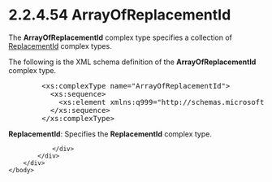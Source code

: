 <html dir="LTR" xmlns:mshelp="http://msdn.microsoft.com/mshelp" xmlns:ddue="http://ddue.schemas.microsoft.com/authoring/2003/5" xmlns:xlink="http://www.w3.org/1999/xlink" xmlns:tool="http://www.microsoft.com/tooltip">
    <head>
        <meta http-equiv="Content-Type" content="text/html; CHARSET=utf-8"></meta>
        <meta name="save" content="history"></meta>
        <title>2.2.4.54 ArrayOfReplacementId</title>
        <xml>
            <mshelp:toctitle title="2.2.4.54 ArrayOfReplacementId"></mshelp:toctitle>
            <mshelp:rltitle title="[MS-SSMDSWS-15]: ArrayOfReplacementId"></mshelp:rltitle>
            <mshelp:keyword index="A" term="a5b585e5-3c13-4f8f-b220-06ae1c129699"></mshelp:keyword>
            <mshelp:attr name="DCSext.ContentType" value="open specification"></mshelp:attr>
            <mshelp:attr name="AssetID" value="a5b585e5-3c13-4f8f-b220-06ae1c129699"></mshelp:attr>
            <mshelp:attr name="TopicType" value="kbRef"></mshelp:attr>
            <mshelp:attr name="DCSext.Title" value="[MS-SSMDSWS-15]: ArrayOfReplacementId" />
        </xml>
    </head>
    <body>
        <div id="header">
            <h1 class="heading">2.2.4.54 ArrayOfReplacementId</h1>
        </div>
        <div id="mainSection">
            <div id="mainBody">
                <div id="allHistory" class="saveHistory"></div>
                <div id="sectionSection0" class="section" name="collapseableSection">
                    

<p>The <b>ArrayOfReplacementId</b> complex type specifies a
collection of <a href="41bee942-182d-4e70-ad23-19c7e02c33b5.md">ReplacementId</a>
complex types.</p>

<p>The following is the XML schema definition of the <b>ArrayOfReplacementId</b>
complex type.</p>

<dl>
<dd>
<div><pre>   &lt;xs:complexType name=&quot;ArrayOfReplacementId&quot;&gt;
     &lt;xs:sequence&gt;
       &lt;xs:element xmlns:q999=&quot;http://schemas.microsoft.com/sqlserver/masterdataservices/2009/09&quot; minOccurs=&quot;0&quot; maxOccurs=&quot;unbounded&quot; name=&quot;ReplacementId&quot; nillable=&quot;true&quot; type=&quot;q999:ReplacementId&quot; xmlns:xs=&quot;http://www.w3.org/2001/XMLSchema&quot; /&gt;
     &lt;/xs:sequence&gt;
   &lt;/xs:complexType&gt;
</pre></div>
</dd></dl>

<p><b>ReplacementId</b>: Specifies the <b>ReplacementId</b>
complex type.</p>


                </div>
            </div>
        </div>
    </body>
</html>